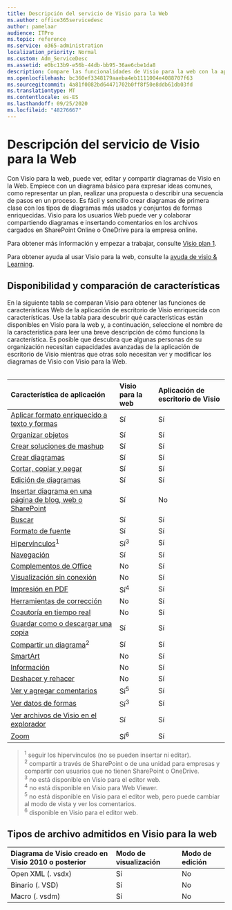 ```yaml
---
title: Descripción del servicio de Visio para la Web
ms.author: office365servicedesc
author: pamelaar
audience: ITPro
ms.topic: reference
ms.service: o365-administration
localization_priority: Normal
ms.custom: Adm_ServiceDesc
ms.assetid: e0bc13b9-e56b-44db-bb95-36ae6cbe1da8
description: Compare las funcionalidades de Visio para la web con la aplicación de escritorio de Visio.
ms.openlocfilehash: bc360ef3348179aaeba4eb1111004e4088707f63
ms.sourcegitcommit: 4a81f0082bd64471702b0ff8f50e8ddb61db03fd
ms.translationtype: MT
ms.contentlocale: es-ES
ms.lasthandoff: 09/25/2020
ms.locfileid: "48276667"
---
```

# <a name="visio-for-the-web-service-description"></a>Descripción del servicio de Visio para la Web

Con Visio para la web, puede ver, editar y compartir diagramas de Visio en la Web. Empiece con un diagrama básico para expresar ideas comunes, como representar un plan, realizar una propuesta o describir una secuencia de pasos en un proceso. Es fácil y sencillo crear diagramas de primera clase con los tipos de diagramas más usados y conjuntos de formas enriquecidas. Visio para los usuarios Web puede ver y colaborar compartiendo diagramas e insertando comentarios en los archivos cargados en SharePoint Online o OneDrive para la empresa online.
  
Para obtener más información y empezar a trabajar, consulte [Visio plan 1](https://products.office.com/visio/visio-online).
  
Para obtener ayuda al usar Visio para la web, consulte la [ayuda de visio & Learning](https://support.office.com/visio).
  
## <a name="feature-availability-and-comparison"></a>Disponibilidad y comparación de características

En la siguiente tabla se comparan Visio para obtener las funciones de características Web de la aplicación de escritorio de Visio enriquecida con características. Use la tabla para descubrir qué características están disponibles en Visio para la web y, a continuación, seleccione el nombre de la característica para leer una breve descripción de cómo funciona la característica. Es posible que descubra que algunas personas de su organización necesitan capacidades avanzadas de la aplicación de escritorio de Visio mientras que otras solo necesitan ver y modificar los diagramas de Visio con Visio para la Web.<br><br> 
  
| Característica de aplicación | Visio para la web | Aplicación de escritorio de Visio |
|:-----|:-----|:-----|
|[Aplicar formato enriquecido a texto y formas](visio-online.md#apply-rich-formatting-to-text-and-shapes) <br/> |Sí  <br/> |Sí  <br/> |
|[Organizar objetos](visio-online.md#arrange-objects) <br/> |Sí  <br/> |Sí  <br/> |
|[Crear soluciones de mashup](visio-online.md#build-mashup-solutions) <br/> |Sí  <br/> |Sí  <br/> |
|[Crear diagramas](visio-online.md#create-diagrams) <br/> |Sí  <br/> |Sí  <br/> |
|[Cortar, copiar y pegar](visio-online.md#cut-copy-and-paste) <br/> |Sí  <br/> |Sí  <br/> |
|[Edición de diagramas](visio-online.md#edit-diagrams) <br/> |Sí  <br/> |Sí  <br/> |
|[Insertar diagrama en una página de blog, web o SharePoint](visio-online.md#embed-diagram-in-a-sharepoint-web-or-blog-page) <br/> |Sí  <br/> |No  <br/> |
|[Buscar](visio-online.md#find) <br/> |Sí  <br/> |Sí  <br/> |
|[Formato de fuente](visio-online.md#font-formatting) <br/> |Sí  <br/> |Sí  <br/> |
|[Hipervínculos](visio-online.md#hyperlinks)<sup>1</sup> <br/> |Sí<sup>3</sup> <br/> |Sí  <br/> |
|[Navegación](visio-online.md#navigation) <br/> |Sí  <br/> |Sí  <br/> |
|[Complementos de Office](visio-online.md#office-add-ins) <br/> |No  <br/> |Sí  <br/> |
|[Visualización sin conexión](visio-online.md#offline-viewing) <br/> |No  <br/> |Sí  <br/> |
|[Impresión en PDF](visio-online.md#print-to-pdf) <br/> |Sí<sup>4</sup> <br/> |Sí  <br/> |
|[Herramientas de corrección](visio-online.md#proofing-tools) <br/> |No  <br/> |Sí  <br/> |
|[Coautoría en tiempo real](visio-online.md#real-time-co-authoring) <br/> |No  <br/> |Sí  <br/> |
|[Guardar como o descargar una copia](visio-online.md#save-as-or-download-a-copy) <br/> |Sí  <br/> |Sí  <br/> |
|[Compartir un diagrama](visio-online.md#share-a-diagram)<sup>2</sup> <br/> |Sí  <br/> |Sí  <br/> |
|[SmartArt](visio-online.md#smartart) <br/> |No  <br/> |Sí  <br/> |
|[Información](visio-online.md#tell-me) <br/> |No  <br/> |Sí  <br/> |
|[Deshacer y rehacer](visio-online.md#undo-and-redo) <br/> |No  <br/> |Sí  <br/> |
|[Ver y agregar comentarios](visio-online.md#view-and-add-comments) <br/> |Sí<sup>5</sup> <br/> |Sí  <br/> |
|[Ver datos de formas](visio-online.md#view-shape-data) <br/> |Sí<sup>3</sup> <br/> |Sí  <br/> |
|[Ver archivos de Visio en el explorador](visio-online.md#view-visio-files-in-the-browser) <br/> |Sí  <br/> |Sí  <br/> |
|[Zoom](visio-online.md#zoom) <br/> |Sí<sup>6</sup> <br/> |Sí  <br/> |
   
> <sup>1</sup> seguir los hipervínculos (no se pueden insertar ni editar). 
<br/><sup>2</sup> compartir a través de SharePoint o de una unidad para empresas y compartir con usuarios que no tienen SharePoint o OneDrive. 
<br/> <sup>3</sup> no está disponible en Visio para el editor web.
<br/><sup>4</sup> no está disponible en Visio para Web Viewer. 
<br/><sup>5</sup> no está disponible en Visio para el editor web, pero puede cambiar al modo de vista y ver los comentarios. 
<br/><sup>6</sup> disponible en Visio para el editor web. 
  
## <a name="supported-file-types-in-visio-for-the-web"></a>Tipos de archivo admitidos en Visio para la web

| Diagrama de Visio creado en Visio 2010 o posterior | Modo de visualización | Modo de edición |
|:-----|:-----|:-----|
|Open XML (. vsdx)  <br/> |Sí  <br/> |No  <br/> |
|Binario (. VSD)  <br/> |Sí  <br/> |No  <br/> |
|Macro (. vsdm)  <br/> |Sí  <br/> |No  <br/> |
   

